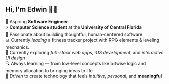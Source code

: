 ## Hi, I'm Edwin 👨‍💻

🌱 Aspiring **Software Engineer** <br/>
⚡️ **Computer Science student** at the **University of Central Florida** <br/>
🧠 Passionate about building thoughtful, human-centered software <br/>
📊 Currently *leading* a fitness tracker project with RPG elements & leveling mechanics. <br/>
📱 Currently exploring *full-stack web apps*, *iOS development*, and *interactive UI design* <br/>
🔍 Always learning — from low-level concepts like bitwise logic and memory allocation to bringing ideas to life <br/>
🎯 *Driven* to create technology that feels *intuitive*, *personal*, and **meaningful** <br/>


<!--
**Edwinvilla72/Edwinvilla72** is a ✨ _special_ ✨ repository because its `README.md` (this file) appears on your GitHub profile.

💡 Interested in AI, mental models, and how people think <br/>
🌱 Aspiring Software Engineer | UCF CS Student
🎮 Passionate about creating meaningful, emotionally resonant experiences through software.
📱 Building iOS apps, websites, and ideas that explore identity and human connection.
🧠 Learning by doing: from system-level coding (C, bitwise logic, recursion) to full-stack projects.
🧰 Exploring SwiftUI, Unity, MERN stack, and custom game UI systems.
✨ Currently leading a fitness tracker project with RPG elements & leveling mechanics.
📚 Deeply reflective, always growing — I build tech that understands the person behind the screen.
💭 Ask me about EarthBound, psychology in games, or how I'm learning to build my dream from scratch.

- 🔭 I’m currently working on ...
- 🌱 I’m currently learning ...
- 👯 I’m looking to collaborate on ...
- 🤔 I’m looking for help with ...
- 💬 Ask me about ...
- 📫 How to reach me: ...
- 😄 Pronouns: ...
- ⚡ Fun fact: ...
-->

